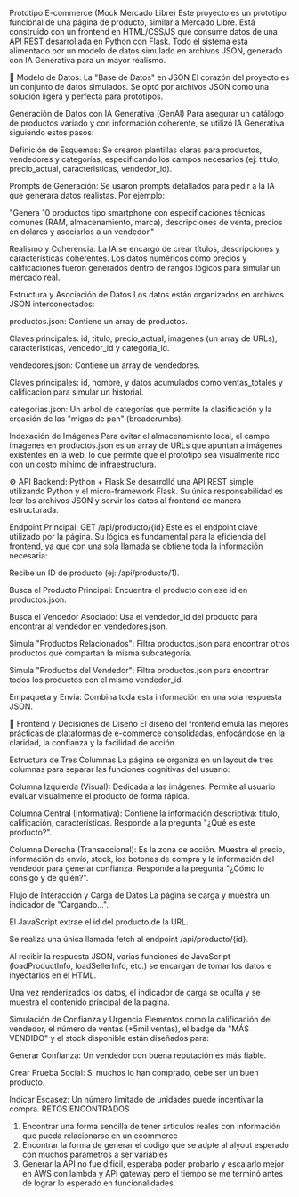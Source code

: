 Prototipo E-commerce (Mock Mercado Libre)
Este proyecto es un prototipo funcional de una página de producto, similar a Mercado Libre. Está construido con un frontend en HTML/CSS/JS que consume datos de una API REST desarrollada en Python con Flask. Todo el sistema está alimentado por un modelo de datos simulado en archivos JSON, generado con IA Generativa para un mayor realismo.

🧠 Modelo de Datos: La "Base de Datos" en JSON
El corazón del proyecto es un conjunto de datos simulados. Se optó por archivos JSON como una solución ligera y perfecta para prototipos.

Generación de Datos con IA Generativa (GenAI)
Para asegurar un catálogo de productos variado y con información coherente, se utilizó IA Generativa siguiendo estos pasos:

Definición de Esquemas: Se crearon plantillas claras para productos, vendedores y categorías, especificando los campos necesarios (ej: titulo, precio_actual, caracteristicas, vendedor_id).

Prompts de Generación: Se usaron prompts detallados para pedir a la IA que generara datos realistas. Por ejemplo:

"Genera 10 productos tipo smartphone con especificaciones técnicas comunes (RAM, almacenamiento, marca), descripciones de venta, precios en dólares y asociarlos a un vendedor."

Realismo y Coherencia: La IA se encargó de crear títulos, descripciones y características coherentes. Los datos numéricos como precios y calificaciones fueron generados dentro de rangos lógicos para simular un mercado real.

Estructura y Asociación de Datos
Los datos están organizados en archivos JSON interconectados:

productos.json: Contiene un array de productos.

Claves principales: id, titulo, precio_actual, imagenes (un array de URLs), caracteristicas, vendedor_id y categoria_id.

vendedores.json: Contiene un array de vendedores.

Claves principales: id, nombre, y datos acumulados como ventas_totales y calificacion para simular un historial.

categorias.json: Un árbol de categorías que permite la clasificación y la creación de las "migas de pan" (breadcrumbs).

Indexación de Imágenes
Para evitar el almacenamiento local, el campo imagenes en productos.json es un array de URLs que apuntan a imágenes existentes en la web, lo que permite que el prototipo sea visualmente rico con un costo mínimo de infraestructura.

⚙️ API Backend: Python + Flask
Se desarrolló una API REST simple utilizando Python y el micro-framework Flask. Su única responsabilidad es leer los archivos JSON y servir los datos al frontend de manera estructurada.

Endpoint Principal: GET /api/producto/{id}
Este es el endpoint clave utilizado por la página. Su lógica es fundamental para la eficiencia del frontend, ya que con una sola llamada se obtiene toda la información necesaria:

Recibe un ID de producto (ej: /api/producto/1).

Busca el Producto Principal: Encuentra el producto con ese id en productos.json.

Busca el Vendedor Asociado: Usa el vendedor_id del producto para encontrar al vendedor en vendedores.json.

Simula "Productos Relacionados": Filtra productos.json para encontrar otros productos que compartan la misma subcategoría.

Simula "Productos del Vendedor": Filtra productos.json para encontrar todos los productos con el mismo vendedor_id.

Empaqueta y Envía: Combina toda esta información en una sola respuesta JSON.

🎨 Frontend y Decisiones de Diseño
El diseño del frontend emula las mejores prácticas de plataformas de e-commerce consolidadas, enfocándose en la claridad, la confianza y la facilidad de acción.

Estructura de Tres Columnas
La página se organiza en un layout de tres columnas para separar las funciones cognitivas del usuario:

Columna Izquierda (Visual): Dedicada a las imágenes. Permite al usuario evaluar visualmente el producto de forma rápida.

Columna Central (Informativa): Contiene la información descriptiva: título, calificación, características. Responde a la pregunta "¿Qué es este producto?".

Columna Derecha (Transaccional): Es la zona de acción. Muestra el precio, información de envío, stock, los botones de compra y la información del vendedor para generar confianza. Responde a la pregunta "¿Cómo lo consigo y de quién?".

Flujo de Interacción y Carga de Datos
La página se carga y muestra un indicador de "Cargando...".

El JavaScript extrae el id del producto de la URL.

Se realiza una única llamada fetch al endpoint /api/producto/{id}.

Al recibir la respuesta JSON, varias funciones de JavaScript (loadProductInfo, loadSellerInfo, etc.) se encargan de tomar los datos e inyectarlos en el HTML.

Una vez renderizados los datos, el indicador de carga se oculta y se muestra el contenido principal de la página.

Simulación de Confianza y Urgencia
Elementos como la calificación del vendedor, el número de ventas (+5mil ventas), el badge de "MÁS VENDIDO" y el stock disponible están diseñados para:

Generar Confianza: Un vendedor con buena reputación es más fiable.

Crear Prueba Social: Si muchos lo han comprado, debe ser un buen producto.

Indicar Escasez: Un número limitado de unidades puede incentivar la compra.
RETOS ENCONTRADOS
1. Encontrar una forma sencilla de tener articulos reales con información que pueda relacionarse en un ecommerce
2. Encontrar la forma de generar el codigo que se adpte al alyout esperado con muchos parametros a ser variables
3. Generar la API no fue dificil, esperaba poder probarlo y escalarlo mejor en AWS con lambda y API gateway pero el tiempo se me terminó antes de lograr lo esperado en funcionalidades.
